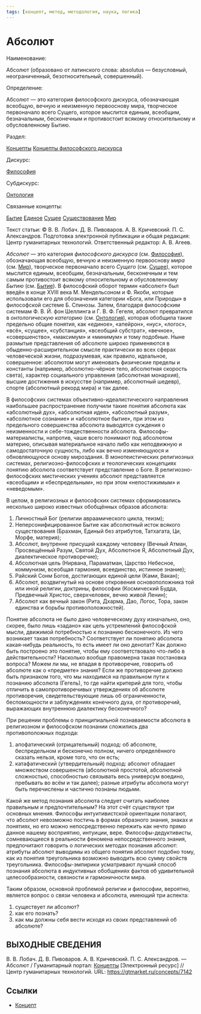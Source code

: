 ```yaml
---
tags: [концепт, метод, методология, наука, логика]
---
```

# Абсолют

Наименование:

Абсолют (образовано от латинского слова: absolutus — безусловный, неограниченный, безотносительный, совершенный).

Определение:

Абсолют — это категория философского дискурса, обозначающая всеобщую, вечную и неизменную первооснову мира, творческое первоначало всего Сущего, которое мыслится единым, всеобщим, безначальным, бесконечным и противостоит всякому относительному и обусловленному Бытию.

Раздел:

[Концепты](https://gtmarket.ru/concepts/)  [Концепты философского дискурса](https://gtmarket.ru/concepts/philosophical-concepts)

Дискурс:

[Философия](https://gtmarket.ru/concepts/6862)

Субдискурс:

[Онтология](https://gtmarket.ru/concepts/6847)

Связанные концепты:

[Бытие](https://gtmarket.ru/concepts/6912) [Единое](https://gtmarket.ru/concepts/7356) [Сущее](https://gtmarket.ru/concepts/7093) [Существование](https://gtmarket.ru/concepts/7094) [Мир](https://gtmarket.ru/concepts/7104)

Текст статьи: © В. В. Лобач. Д. В. Пивоваров. А. В. Кричевский. П. С. Александров. Подготовка электронной публикации и общая редакция: Центр гуманитарных технологий. Ответственный редактор: А. В. Агеев.

_Абсолют_ — это категория _философского дискурса_ (см. [Философия](https://gtmarket.ru/concepts/6862)), обозначающая всеобщую, вечную и неизменную первооснову _мира_ (см. [Мир](https://gtmarket.ru/concepts/7104)), творческое первоначало всего _Сущего_ (см. [Сущее](https://gtmarket.ru/concepts/7093)), которое мыслится единым, всеобщим, безначальным, бесконечным и тем самым противостоит всякому относительному и обусловленному _Бытию_ (см. [Бытие](https://gtmarket.ru/concepts/6912)). В философский оборот термин «абсолют» был введён в конце XVIII века М. Мендельсоном и Ф. Якоби, которые использовали его для обозначения категории «Бога, или Природы» в философской системе Б. Спинозы. Затем, благодаря философским системам Ф. В. Й. фон Шеллинга и Г. В. Ф. Гегеля, абсолют превратился в _онтологическую категорию_ (см. [Онтология](https://gtmarket.ru/concepts/6847)), которая обобщила такие предельно общие понятия, как «единое», «апейрон», «нус», «логос», «всё», «сущее», «субстанция», «всеобщий субстрат», «вечное», «совершенство», «максимум» и «минимум» и тому подобные. Ныне размытые представления об абсолюте широко применяются в обыденно-расширительном смысле практически во всех сферах человеческой жизни, подразумевая, как правило, идеальное, совершенное: абсолютом могут именовать физические пределы и константы (например, абсолютно-чёрное тело, абсолютная скорость света), характер социального управления (абсолютная монархия), высшие достижения в искусстве (например, абсолютный шедевр), спорте (абсолютный рекорд мира) и так далее.

В философских системах объективно-идеалистического направления наибольшее распространение получили такие понятия абсолюта как «абсолютный дух», «абсолютная идея», «абсолютный разум», «абсолютное сознание» и «абсолютное бытие», при этом из предельного совершенства абсолюта выводятся суждения о неизменности и себе-тождественности абсолюта. Философы-материалисты, напротив, чаше всего понимают под абсолютом материю, описывая материальное начало либо как неподвижную и самодостаточную сущность, либо как вечно изменяющуюся и обновляющуюся основу мироздания. В монотеистических религиозных системах, религиозно-философских и теологических концепциях понятию абсолюта соответствует представление о Боге. В религиозно-философских мистических учениях абсолют представляется «всеобщим» и «беспредельным», но при этом «непостижимым» и «неведомым».

В целом, в религиозных и философских системах сформировались несколько широко известных обобщённых образов абсолюта:

1. Личностный Бог (религии авраамического цикла, теизм);
2. Неперсонифицированное Бытие как абсолютный исток всякого существования (Брахман, Единый без атрибутов, Татхагата, Ци, Морфе, материя);
3. Абсолют, внутренне присущий каждому человеку (Вечный Атман, Просвещённый Разум, Святой Дух, Абсолютное Я, Абсолютный Дух, диалектическое противоречие);
4. Абсолютная цель (Нирвана, Параматман, Царство Небесное, коммунизм, всеобщая гармония, всеединство, истинное знание);
5. Райский Сонм Богов, достигающих единой цели (Ками, Вакан);
6. Абсолют, воздвигнутый на основе откровения основоположника той или иной религии, доктрины, философии (Космический Будда, Предвечный Христос, сверхчеловек, вечно живой Ленин);
7. Абсолют как вечный закон (Рита, Дхарма, Дао, Логос, Тора, закон единства и борьбы противоположностей).

Понятие абсолюта не было дано человеческому духу изначально, оно, скорее, было лишь «задано» как цель устремлений философской мысли, движимой потребностью к познанию бесконечного. Из чего возникает такая потребность? Соответствует ли понятию абсолюта какая-нибудь реальность, то есть имеет ли оно денотат? Как должно быть построено это понятие, чтобы ему соответствовало что-либо в действительности? Насколько вообще правомерна такая постановка вопроса? Можем ли мы, не впадая в противоречие, говорить об абсолюте как о «предмете» знания? Если же противоречие должно быть признаком того, что мы находимся на правильном пути к познанию абсолюта (Гегель), то где найти критерий для того, чтобы отличить в самопротиворечивых утверждениях об абсолюте противоречия, свидетельствующие лишь об ограниченности, беспомощности и заблуждениях конечного духа, от противоречий, выражающих внутреннюю диалектику бесконечного?

При решении проблемы о принципиальной познаваемости абсолюта в религиозном и философском познании сложились два противоположных подхода:

1. апофатический (отрицательный) подход: об абсолюте, беспредельном и бесконечно полном, ничего определённого сказать нельзя, кроме того, что он есть;
2. катафатический (утвердительный) подход: абсолют обладает множеством совершенств (абсолютной простотой, абсолютной сложностью, способностью связывать весь универсум воедино, пребывать во всём и так далее); разные атрибуты абсолюта могут быть перечислены и частично познаны людьми.

Какой же метод познания абсолюта следует считать наиболее правильным и предпочтительным? На этот счёт существуют три основных мнения. Философы интуитивистской ориентации полагают, что абсолют невозможно постичь в формах образного знания, знаках и понятиях, но его можно непосредственно пережить как нечто прямо данное нашему восприятию, интуиции, вере. Философы-дедуктивисты, сомневающиеся в реальности феномена непосредственного знания, предпочитают говорить о логических методах познания абсолют: атрибуты абсолют выводимы из общего понятия абсолют подобно тому, как из понятия треугольника возможно выводить всю сумму свойств треугольника. Философы-эмпирики усматривают лучший способ познания абсолюта в индуктивных обобщениях фактов об удивительной целесообразности, связности и гармоничности мира.

Таким образом, основной проблемой религии и философии, вероятно, является вопрос о связи человека и абсолюта, имеющий три аспекта:

1. существует ли абсолют?
2. как его познать?
3. как мы должны себя вести исходя из своих представлений об абсолюте?

## ВЫХОДНЫЕ СВЕДЕНИЯ

В. В. Лобач. Д. В. Пивоваров. А. В. Кричевский. П. С. Александров. — Абсолют / Гуманитарный портал: [Концепты](https://gtmarket.ru/concepts/) [Электронный ресурс] // Центр гуманитарных технологий. URL: <https://gtmarket.ru/concepts/7142>

## Ссылки

* [Концепт](Концепт.md)
